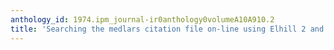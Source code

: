 ```yaml
---
anthology_id: 1974.ipm_journal-ir0anthology0volumeA10A910.2
title: 'Searching the medlars citation file on-line using Elhill 2 and Stairs: A comparison'
---
```

